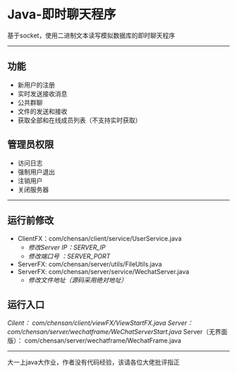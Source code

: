 # Java-即时聊天程序
基于socket，使用二进制文本读写模拟数据库的即时聊天程序

***

## 功能
- 新用户的注册
- 实时发送接收消息
- 公共群聊
- 文件的发送和接收
- 获取全部和在线成员列表（不支持实时获取）

## 管理员权限
- 访问日志
- 强制用户退出
- 注销用户
- 关闭服务器

***

## 运行前修改

- ClientFX：com/chensan/client/service/UserService.java
  - *修改Server IP：SERVER_IP*
  - *修改端口号 ：SERVER_PORT*
- ServerFX: com/chensan/server/utils/FileUtils.java
- ServerFX: com/chensan/server/service/WechatServer.java
  - *修改文件地址（源码采用绝对地址）*

## 运行入口

*Cilent： com/chensan/client/viewFX/ViewStartFX.java*
*Server： com/chensan/server/wechatframe/WeChatServerStart.java*
Server（无界面版）： com/chensan/server/wechatframe/WechatFrame.java

***

大一上java大作业，作者没有代码经验，该请各位大佬批评指正




